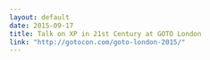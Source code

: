 ```yaml
---
layout: default
date: 2015-09-17
title: Talk on XP in 21st Century at GOTO London
link: "http://gotocon.com/goto-london-2015/"
---
```

